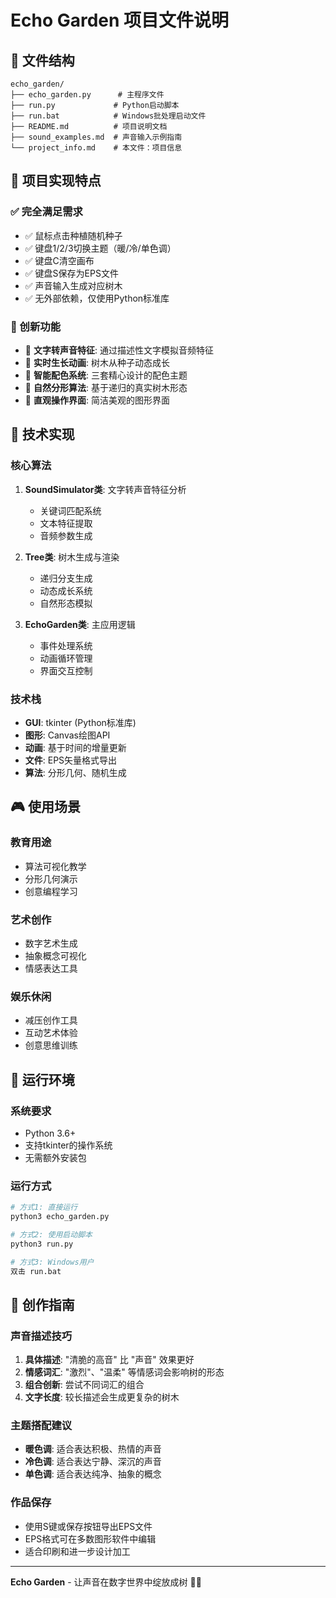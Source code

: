 # Echo Garden 项目文件说明

## 📁 文件结构

```
echo_garden/
├── echo_garden.py      # 主程序文件
├── run.py             # Python启动脚本  
├── run.bat            # Windows批处理启动文件
├── README.md          # 项目说明文档
├── sound_examples.md  # 声音输入示例指南
└── project_info.md    # 本文件：项目信息
```

## 🎯 项目实现特点

### ✅ 完全满足需求
- ✅ 鼠标点击种植随机种子
- ✅ 键盘1/2/3切换主题（暖/冷/单色调）
- ✅ 键盘C清空画布
- ✅ 键盘S保存为EPS文件
- ✅ 声音输入生成对应树木
- ✅ 无外部依赖，仅使用Python标准库

### 🌟 创新功能
- 🎵 **文字转声音特征**: 通过描述性文字模拟音频特征
- 🎨 **实时生长动画**: 树木从种子动态成长
- 🌈 **智能配色系统**: 三套精心设计的配色主题
- 💫 **自然分形算法**: 基于递归的真实树木形态
- 🎯 **直观操作界面**: 简洁美观的图形界面

## 🔧 技术实现

### 核心算法
1. **SoundSimulator类**: 文字转声音特征分析
   - 关键词匹配系统
   - 文本特征提取
   - 音频参数生成

2. **Tree类**: 树木生成与渲染
   - 递归分支生成
   - 动态成长系统
   - 自然形态模拟

3. **EchoGarden类**: 主应用逻辑
   - 事件处理系统
   - 动画循环管理
   - 界面交互控制

### 技术栈
- **GUI**: tkinter (Python标准库)
- **图形**: Canvas绘图API
- **动画**: 基于时间的增量更新
- **文件**: EPS矢量格式导出
- **算法**: 分形几何、随机生成

## 🎮 使用场景

### 教育用途
- 算法可视化教学
- 分形几何演示
- 创意编程学习

### 艺术创作
- 数字艺术生成
- 抽象概念可视化
- 情感表达工具

### 娱乐休闲
- 减压创作工具
- 互动艺术体验
- 创意思维训练

## 🚀 运行环境

### 系统要求
- Python 3.6+ 
- 支持tkinter的操作系统
- 无需额外安装包

### 运行方式
```bash
# 方式1: 直接运行
python3 echo_garden.py

# 方式2: 使用启动脚本
python3 run.py

# 方式3: Windows用户
双击 run.bat
```

## 🎨 创作指南

### 声音描述技巧
1. **具体描述**: "清脆的高音" 比 "声音" 效果更好
2. **情感词汇**: "激烈"、"温柔" 等情感词会影响树的形态
3. **组合创新**: 尝试不同词汇的组合
4. **文字长度**: 较长描述会生成更复杂的树木

### 主题搭配建议
- **暖色调**: 适合表达积极、热情的声音
- **冷色调**: 适合表达宁静、深沉的声音  
- **单色调**: 适合表达纯净、抽象的概念

### 作品保存
- 使用S键或保存按钮导出EPS文件
- EPS格式可在多数图形软件中编辑
- 适合印刷和进一步设计加工

---

**Echo Garden** - 让声音在数字世界中绽放成树 🌳✨
